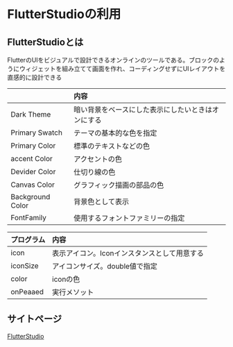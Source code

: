 # FlutterStudioの利用

## FlutterStudioとは
FlutterのUIをビジュアルで設計できるオンラインのツールである。ブロックのようにウィジェットを組み立てて画面を作れ、コーディングせずにUIレイアウトを直感的に設計できる

||内容|
|:---|:---|
|Dark Theme|暗い背景をベースにした表示にしたいときはオンにする|
|Primary Swatch|テーマの基本的な色を指定|
|Primary Color|標準のテキストなどの色|
|accent Color|アクセントの色|
|Devider Color|仕切り線の色|
|Canvas Color|グラフィック描画の部品の色|
|Background Color|背景色として表示|
|FontFamily|使用するフォントファミリーの指定|

|プログラム|内容|
|:---|:---|
|icon|表示アイコン。Iconインスタンスとして用意する|  
|iconSize|アイコンサイズ。double値で指定|  
|color|iconの色|
|onPeaaed|実行メソット|

## サイトページ
[FlutterStudio](https://flutterstudio.app/)